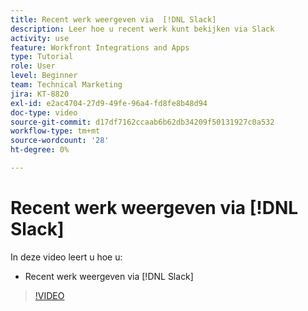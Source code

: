 ```yaml
---
title: Recent werk weergeven via  [!DNL Slack]
description: Leer hoe u recent werk kunt bekijken via Slack
activity: use
feature: Workfront Integrations and Apps
type: Tutorial
role: User
level: Beginner
team: Technical Marketing
jira: KT-8820
exl-id: e2ac4704-27d9-49fe-96a4-fd8fe8b48d94
doc-type: video
source-git-commit: d17df7162ccaab6b62db34209f50131927c0a532
workflow-type: tm+mt
source-wordcount: '28'
ht-degree: 0%

---
```


# Recent werk weergeven via [!DNL Slack]

In deze video leert u hoe u:

* Recent werk weergeven via [!DNL Slack]

>[!VIDEO](https://video.tv.adobe.com/v/335120/?quality=12&learn=on&enablevpops)

